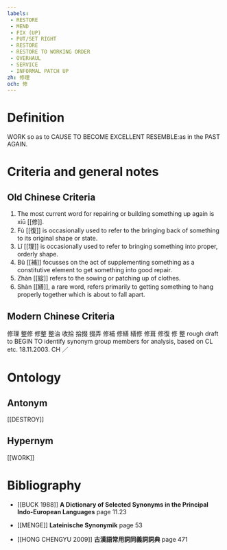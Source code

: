 ```yaml
---
labels: 
 - RESTORE
 - MEND
 - FIX (UP)
 - PUT/SET RIGHT
 - RESTORE
 - RESTORE TO WORKING ORDER
 - OVERHAUL
 - SERVICE
 - INFORMAL PATCH UP
zh: 修理
och: 修
---
```


# Definition
WORK so as to CAUSE TO BECOME EXCELLENT RESEMBLE:as in the PAST AGAIN.
# Criteria and general notes
## Old Chinese Criteria
1. The most current word for repairing or building something up again is xiū [[修]].
2. Fù [[復]] is occasionally used to refer to the bringing back of something to its original shape or state.
3. Lǐ [[理]] is occasionally used to refer to bringing something into proper, orderly shape.
4. Bǔ [[補]] focusses on the act of supplementing something as a constitutive element to get something into good repair.
5. Zhàn [[綻]] refers to the sowing or patching up of clothes.
6. Shàn [[繕]], a rare word, refers primarily to getting something to hang properly together which is about to fall apart.
## Modern Chinese Criteria
修理
整修
修整
整治
收拾
拾掇
掇弄
修補
修繕
繕修
修葺
修復
修
整
rough draft to BEGIN TO identify synonym group members for analysis, based on CL etc. 18.11.2003. CH ／
# Ontology

## Antonym
[[DESTROY]]
## Hypernym
[[WORK]]
# Bibliography
- [[BUCK 1988]]
**A Dictionary of Selected Synonyms in the Principal Indo-European Languages** page 11.23

- [[MENGE]]
**Lateinische Synonymik** page 53

- [[HONG CHENGYU 2009]]
**古漢語常用詞同義詞詞典** page 471

